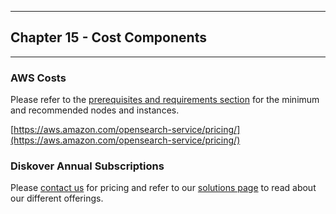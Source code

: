 ___
## Chapter 15 - Cost Components
___

### AWS Costs

Please refer to the [prerequisites and requirements section](#requirements) for the minimum and recommended nodes and instances.

[https://aws.amazon.com/opensearch-service/pricing/](https://aws.amazon.com/opensearch-service/pricing/)

### Diskover Annual Subscriptions

Please [contact us](https://www.diskoverdata.com/contact/) for pricing and refer to our [solutions page](https://www.diskoverdata.com/solutions/) to read about our different offerings.
